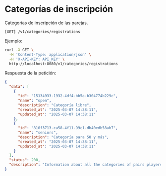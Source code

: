 # Categorías de inscripción

Categorías de inscripción de las parejas.

```
[GET] /v1/categories/registrations
```

Ejemplo:

```bash
curl -X GET \
  -H 'Content-Type: application/json' \
  -H 'X-API-KEY: API_KEY' \
  http://localhost:8080/v1/categories/registrations
```

Respuesta de la petición:

```json
{
  "data": [
    {
      "id": "15134933-1932-4df4-bb5a-b304774b229c",
      "name": "open",
      "description": "Categoría libre",
      "created_at": "2025-03-07 14:38:11",
      "updated_at": "2025-03-07 14:38:11"
    },
    {
      "id": "810f3713-ca58-4f11-99c1-db40edb58ab7",
      "name": "seniors",
      "description": "Categoría para 50 y más",
      "created_at": "2025-03-07 14:38:11",
      "updated_at": "2025-03-07 14:38:11"
    }
  ],
  "status": 200,
  "description": "Information about all the categories of pairs players registration"
}
```
